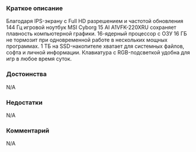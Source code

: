 ### **Краткое описание**
Благодаря IPS-экрану с Full HD разрешением и частотой обновления 144 Гц игровой ноутбук MSI Cyborg 15 AI A1VFK-220XRU сохраняет плавность компьютерной графики. 16-ядерный процессор с ОЗУ 16 ГБ не тормозит при одновременной работе в нескольких мощных программах. 1 ТБ на SSD-накопителе хватает для системных файлов, софта и личной информации. Клавиатура с RGB-подсветкой удобна для игр в любое время суток.

### **Достоинства**
N/A

### **Недостатки**
N/A

### **Комментарий**
N/A
